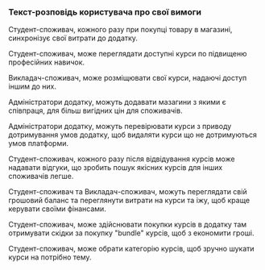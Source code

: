 ### Текст-розповідь користувача про свої вимоги

Студент-споживач, кожного разу при покупці товару в магазині, синхронізує свої витрати до додатку.

Студент-споживач, може переглядати доступні курси по підвищеню професійних навичок.

Викладач-споживач, може розміщювати свої курси, надаючі доступ іншим до них.

Адміністратори додатку, можуть додавати мазагини з якими є співпраця, для більш вигідних цін для споживачів.

Адміністратори додатку, можуть перевірювати курси з приводу дотримування умов додатку, щоб видаляти курси що не дотримуються умов платформи.

Студент-споживач, кожного разу після відвідування курсів може надавати відгуки, що зробить пошук якісних курсів для інших споживачів легше.

Студент-споживач та Викладач-споживач, можуть переглядати свій грошовий баланс та переглянути витрати на курси та іжу, щоб краще керувати своїми фінансами.

Студент-споживач, може здійснювати покупки курсів в додатку там отримувати скідки за покупку "bundle" курсів, щоб з економити гроші.

Студент-споживач, може обрати категорію курсів, щоб зручно шукати курси на потрібно тему.
